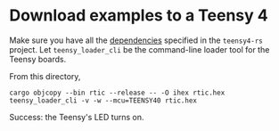 # Download examples to a Teensy 4

Make sure you have all the [dependencies](https://github.com/mciantyre/teensy4-rs#dependencies) specified in the `teensy4-rs` project. Let `teensy_loader_cli` be the command-line loader tool for the Teensy boards. 

From this directory,

```
cargo objcopy --bin rtic --release -- -O ihex rtic.hex
teensy_loader_cli -v -w --mcu=TEENSY40 rtic.hex
```

Success: the Teensy's LED turns on.